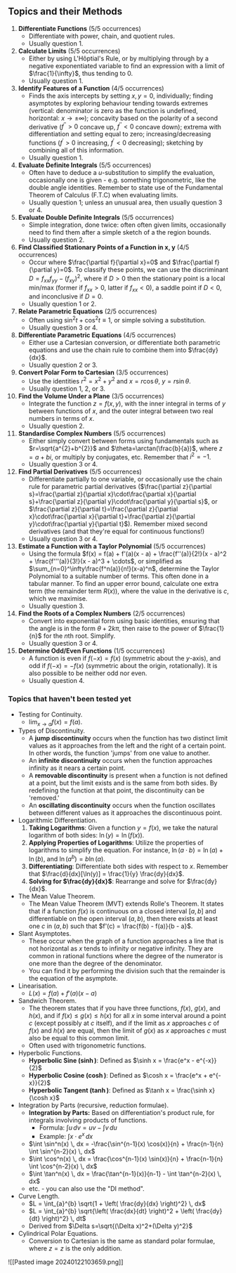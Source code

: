 ## Topics and their Methods

1. **Differentiate Functions** (5/5 occurrences)
	- Differentiate with power, chain, and quotient rules.
	- Usually question 1.
2. **Calculate Limits** (5/5 occurrences)
	- Either by using L'Hôptial's Rule, or by multiplying through by a negative exponentiated variable to find an expression with a limit of $\frac{1}{\infty}$, thus tending to $0$.
	- Usually question 1.
3. **Identify Features of a Function** (4/5 occurrences)
	- Finds the axis intercepts by setting $x,y=0$, individually; finding asymptotes by exploring behaviour tending towards extremes (vertical: denominator is zero as the function is undefined, horizontal: $x\to\pm\infty$); concavity based on the polarity of a second derivative ($f^{\prime\prime}>0$ concave up, $f^{\prime\prime}<0$ concave down); extrema with differentiation and setting equal to zero; increasing/decreasing functions ($f^{\prime}>0$ increasing, $f^{\prime}<0$ decreasing); sketching by combining all of this information.
	- Usually question 1.
4. **Evaluate Definite Integrals** (5/5 occurrences)
	- Often have to deduce a $u$-substitution to simplify the evaluation, occasionally one is given - e.g. something trigonometric, like the double angle identities. Remember to state use of the Fundamental Theorem of Calculus (F.T.C) when evaluating limits.
	- Usually question 1; unless an unusual area, then usually question 3 or 4.
5. **Evaluate Double Definite Integrals** (5/5 occurrences)
	- Simple integration, done twice: often often given limits, occasionally need to find them after a simple sketch of a the region bounds.
	- Usually question 2.
6. **Find Classified Stationary Points of a Function in x, y** (4/5 occurrences)
	- Occur where $\frac{\partial f}{\partial x}=0$ and $\frac{\partial f}{\partial y}=0$. To classify these points, we can use the discriminant $D=f_{xx}f_{yy}-(f_{xy})^{2}$, where if $D>0$ then the stationary point is a local min/max (former if $f_{xx}>0$, latter if $f_{xx}<0$), a saddle point if $D<0$, and inconclusive if $D=0$.
	- Usually question 1 or 2.
7. **Relate Parametric Equations** (2/5 occurrences)
	- Often using $\sin^{2}t+\cos^{2}t\equiv1$, or simple solving a substitution.
	- Usually question 3 or 4.
8. **Differentiate Parametric Equations** (4/5 occurrences)
	- Either use a Cartesian conversion, or differentiate both parametric equations and use the chain rule to combine them into $\frac{dy}{dx}$.
	- Usually question 2 or 3.
9. **Convert Polar Form to Cartesian** (3/5 occurrences)
	- Use the identities $r^{2}=x^{2}+y^{2}$ and $x=r\cos\theta$, $y=r\sin\theta$.
	- Usually question 1, 2, or 3.
10. **Find the Volume Under a Plane** (3/5 occurrences)
	- Integrate the function $z=f(x,y)$, with the inner integral in terms of $y$ between functions of $x$, and the outer integral between two real numbers in terms of $x$.
	- Usually question 2.
11. **Standardise Complex Numbers** (5/5 occurrences)
	- Either simply convert between forms using fundamentals such as $r=\sqrt{a^{2}+b^{2}}$ and $\theta=\arctan(\frac{b}{a})$, where $z=a+bi$, or multiply by conjugates, etc. Remember that $i^{2}=-1$.
	- Usually question 3 or 4.
12. **Find Partial Derivatives** (5/5 occurrences)
	- Differentiate partially to one variable, or occasionally use the chain rule for parametric partial derivatives ($\frac{\partial z}{\partial s}=\frac{\partial z}{\partial x}\cdot\frac{\partial x}{\partial s}+\frac{\partial z}{\partial y}\cdot\frac{\partial y}{\partial s}$, or $\frac{\partial z}{\partial t}=\frac{\partial z}{\partial x}\cdot\frac{\partial x}{\partial t}+\frac{\partial z}{\partial y}\cdot\frac{\partial y}{\partial t}$). Remember mixed second derivatives (and that they're equal for continuous functions!)
	- Usually question 3 or 4.
13. **Estimate a Function with a Taylor Polynomial** (5/5 occurrences)
	- Using the formula $f(x) = f(a) + f'(a)(x - a) + \frac{f''(a)}{2!}(x - a)^2 + \frac{f'''(a)}{3!}(x - a)^3 + \cdots$, or simplified as $\sum_{n=0}^\infty\frac{f^n(a)}{n!}(x-a)^n$, determine the Taylor Polynomial to a suitable number of terms. This often done in a tabular manner. To find an upper error bound, calculate one extra term (the remainder term $R(x)$), where the value in the derivative is $c$, which we maximise.
	- Usually question 3.
14. **Find the Roots of a Complex Numbers** (2/5 occurrences)
	- Convert into exponential form using basic identities, ensuring that the angle is in the form $\theta+2k\pi$, then raise to the power of $\frac{1}{n}$ for the $n$th root. Simplify.
	- Usually question 3 or 4.
15. **Determine Odd/Even Functions** (1/5 occurrences)
	- A function is even if $f(-x)=f(x)$ (symmetric about the $y$-axis), and odd if $f(-x)=-f(x)$ (symmetric about the origin, rotationally). It is also possible to be neither odd nor even.
	- Usually question 4.
### Topics that haven't been tested yet

- Testing for Continuity.
	- $\lim_{x \to a} f(x) = f(a)$.
- Types of Discontinuity.
	- A **jump discontinuity** occurs when the function has two distinct limit values as it approaches from the left and the right of a certain point. In other words, the function 'jumps' from one value to another.
	- An **infinite discontinuity** occurs when the function approaches infinity as it nears a certain point.
	- A **removable discontinuity** is present when a function is not defined at a point, but the limit exists and is the same from both sides. By redefining the function at that point, the discontinuity can be 'removed.'
	- An **oscillating discontinuity** occurs when the function oscillates between different values as it approaches the discontinuous point.
- Logarithmic Differentiation.
	1. **Taking Logarithms**: Given a function $y = f(x)$, we take the natural logarithm of both sides: $\ln(y) = \ln(f(x))$.
	2. **Applying Properties of Logarithms**: Utilize the properties of logarithms to simplify the equation. For instance, $\ln(a \cdot b) = \ln(a) + \ln(b)$, and $\ln(a^b) = b \ln(a)$.
	3. **Differentiating**: Differentiate both sides with respect to $x$. Remember that $\frac{d}{dx}[\ln(y)] = \frac{1}{y} \frac{dy}{dx}$.
	4. **Solving for $\frac{dy}{dx}$**: Rearrange and solve for $\frac{dy}{dx}$.
- The Mean Value Theorem.
	- The Mean Value Theorem (MVT) extends Rolle's Theorem. It states that if a function $f(x)$ is continuous on a closed interval $[a, b]$ and differentiable on the open interval $(a, b)$, then there exists at least one $c$ in $(a, b)$ such that $f'(c) = \frac{f(b) - f(a)}{b - a}$.
- Slant Asymptotes.
	- These occur when the graph of a function approaches a line that is not horizontal as $x$ tends to infinity or negative infinity. They are common in rational functions where the degree of the numerator is one more than the degree of the denominator.
	- You can find it by performing the division such that the remainder is the equation of the asymptote.
- Linearisation.
	- $L(x) = f(a) + f'(a)(x - a)$
- Sandwich Theorem.
	- The theorem states that if you have three functions, $f(x)$, $g(x)$, and $h(x)$, and if $f(x) ≤ g(x) ≤ h(x)$ for all $x$ in some interval around a point $c$ (except possibly at $c$ itself), and if the limit as $x$ approaches $c$ of $f(x)$ and $h(x)$ are equal, then the limit of $g(x)$ as $x$ approaches $c$ must also be equal to this common limit.
	- Often used with trigonometric functions.
- Hyperbolic Functions.
	- **Hyperbolic Sine ($\sinh$)**: Defined as $\sinh x = \frac{e^x - e^{-x}}{2}$
	- **Hyperbolic Cosine ($\cosh$)**: Defined as $\cosh x = \frac{e^x + e^{-x}}{2}$
	- **Hyperbolic Tangent ($\tanh$)**: Defined as $\tanh x = \frac{\sinh x}{\cosh x}$
- Integration by Parts (recursive, reduction formulae).
	- **Integration by Parts:** Based on differentiation's product rule, for integrals involving products of functions.
		- Formula: $\int u \, dv = uv - \int v \, du$
		- Example: $\int x \cdot e^x \, dx$
	- $\int \sin^n(x) \, dx = -\frac{\sin^{n-1}(x) \cos(x)}{n} + \frac{n-1}{n} \int \sin^{n-2}(x) \, dx$
	- $\int \cos^n(x) \, dx = \frac{\cos^{n-1}(x) \sin(x)}{n} + \frac{n-1}{n} \int \cos^{n-2}(x) \, dx$
	- $\int \tan^n(x) \, dx = \frac{\tan^{n-1}(x)}{n-1} - \int \tan^{n-2}(x) \, dx$
	- etc. - you can also use the "DI method".
- Curve Length.
	- $L = \int_{a}^{b} \sqrt{1 + \left( \frac{dy}{dx} \right)^2} \, dx$
	- $L = \int_{a}^{b} \sqrt{\left( \frac{dx}{dt} \right)^2 + \left( \frac{dy}{dt} \right)^2} \, dt$
	- Derived from $\Delta s=\sqrt{(\Delta x)^2+(\Delta y)^2}$
- Cylindrical Polar Equations.
	- Conversion to Cartesian is the same as standard polar formulae, where $z=z$ is the only addition.

![[Pasted image 20240122103659.png]]
